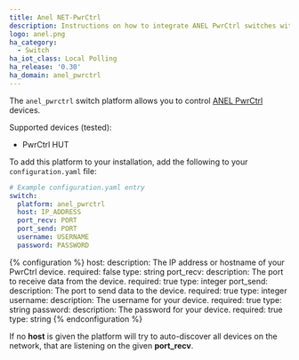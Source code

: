 ```yaml
---
title: Anel NET-PwrCtrl
description: Instructions on how to integrate ANEL PwrCtrl switches within Home Assistant.
logo: anel.png
ha_category:
  - Switch
ha_iot_class: Local Polling
ha_release: '0.30'
ha_domain: anel_pwrctrl
---
```


The `anel_pwrctrl` switch platform allows you to control [ANEL PwrCtrl](https://anel-elektronik.de/SITE/produkte/produkte.htm) devices.

Supported devices (tested):

- PwrCtrl HUT

To add this platform to your installation, add the following to your `configuration.yaml` file:

```yaml
# Example configuration.yaml entry
switch:
  platform: anel_pwrctrl
  host: IP_ADDRESS
  port_recv: PORT
  port_send: PORT
  username: USERNAME
  password: PASSWORD
```

{% configuration %}
host:
  description: The IP address or hostname of your PwrCtrl device.
  required: false
  type: string
port_recv:
  description: The port to receive data from the device.
  required: true
  type: integer
port_send:
  description: The port to send data to the device.
  required: true
  type: integer
username:
  description: The username for your device.
  required: true
  type: string
password:
  description: The password for your device.
  required: true
  type: string
{% endconfiguration %}

<div class="note">

If no **host** is given the platform will try to auto-discover all devices on the network, that are listening on the given **port_recv**.

</div>
